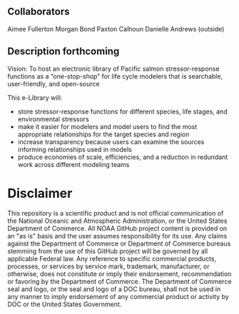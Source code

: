 ## Collaborators

Aimee Fullerton
Morgan Bond
Paxton Calhoun
Danielle Andrews (outside)


## Description forthcoming

Vision: To host an electronic library of Pacific salmon stressor-response functions as a “one-stop-shop” for life cycle modelers that is searchable, user-friendly, and open-source 

This e-Library will:
* store stressor-response functions for different species, life stages, and environmental stressors 
* make it easier for modelers and model users to find the most appropriate relationships for the target species and region
* increase transparency because users can examine the sources informing relationships used in models
* produce economies of scale, efficiencies, and a reduction in redundant work across different modeling teams


# Disclaimer

This repository is a scientific product and is not official communication of the National Oceanic and Atmospheric Administration, or the United States Department of Commerce. All NOAA GitHub project content is provided on an "as is" basis and the user assumes responsibility for its use. Any claims against the Department of Commerce or Department of Commerce bureaus stemming from the use of this GitHub project will be governed by all applicable Federal law. Any reference to specific commercial products, processes, or services by service mark, trademark, manufacturer, or otherwise, does not constitute or imply their endorsement, recommendation or favoring by the Department of Commerce. The Department of Commerce seal and logo, or the seal and logo of a DOC bureau, shall not be used in any manner to imply endorsement of any commercial product or activity by DOC or the United States Government.

